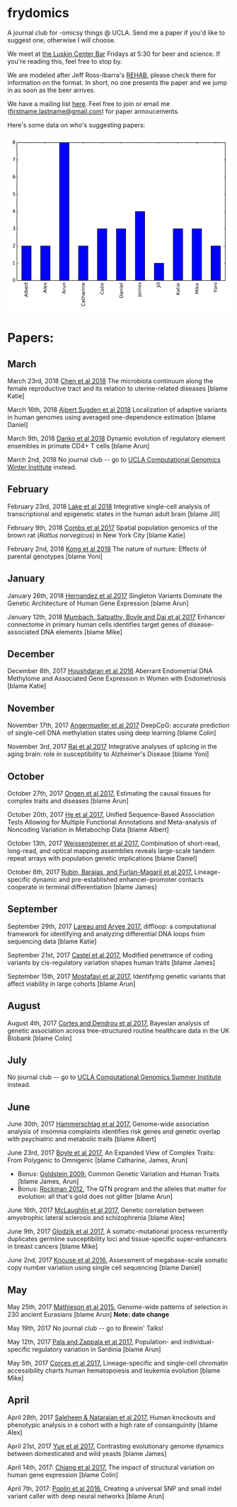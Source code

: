 # frydomics
A journal club for -omicsy things @ UCLA. Send me a paper if you'd like to suggest one, otherwise I will choose.

We meet at [the Luskin Center Bar](http://luskinconferencecenter.ucla.edu/ucla-restaurant/) Fridays at 5:30 for beer and science. If you're reading this, feel free to stop by.

We are modeled after Jeff Ross-Ibarra's [REHAB](http://www.rilab.org/rehab.html), please check there for information on the format. In short, no one presents the paper and we jump in as soon as the beer arrives.

We have a mailing list [here](https://groups.google.com/forum/#!forum/frydomics). Feel free to join or email me (firstname.lastname@gmail.com) for paper annoucements.

Here's some data on who's suggesting papers:

<img src="hist.png" height="400" width="600" >

# Papers:
## March
March 23rd, 2018 [Chen et al 2018](https://www.nature.com/articles/s41467-017-00901-0) The microbiota continuum along the female reproductive tract and its relation to uterine-related diseases [blame Katie]

March 16th, 2018 [Alpert Sugden et al 2018](https://www.nature.com/articles/s41467-018-03100-7) Localization of adaptive variants in human genomes using averaged one-dependence estimation [blame Daniel]

March 9th, 2018 [Danko et al 2018](https://www.nature.com/articles/s41559-017-0447-5) Dynamic evolution of regulatory element ensembles in primate CD4+ T cells [blame Arun]

March 2nd, 2018 No journal club -- go to [UCLA Computational Genomics Winter Institute](http://computationalgenomics.bioinformatics.ucla.edu) instead.

## February
February 23rd, 2018 [Lake et al 2018](https://www.nature.com/articles/nbt.4038) Integrative single-cell analysis of transcriptional and epigenetic states in the human adult brain [blame Jill]

February 9th, 2018 [Combs et al 2017](http://onlinelibrary.wiley.com/doi/10.1111/mec.14437/abstract) Spatial population genomics of the brown rat (_Rattus norvegicus_) in New York City [blame Katie]

February 2nd, 2018 [Kong et al 2018](http://science.sciencemag.org/content/359/6374/424.full) The nature of nurture: Effects of parental genotypes [blame Yoni]

## January
January 26th, 2018 [Hernandez et al 2017](https://www.biorxiv.org/content/early/2017/12/15/219238) Singleton Variants Dominate the Genetic Architecture of Human Gene Expression [blame Arun]

January 12th, 2018 [Mumbach, Satpathy, Boyle and Dai et al 2017](https://www.nature.com/articles/ng.3963) Enhancer connectome in primary human cells identifies target genes of disease-associated DNA elements [blame Mike]

## December
December 8th, 2017 [Houshdaran et al 2016](https://academic.oup.com/biolreprod/article/95/5/93,%201-16/2883425) Aberrant Endometrial DNA Methylome and Associated Gene Expression in Women with Endometriosis [blame Katie]

## November
November 17th, 2017 [Angermueller et al 2017](https://genomebiology.biomedcentral.com/articles/10.1186/s13059-017-1189-z) DeepCpG: accurate prediction of single-cell DNA methylation states using deep learning [blame Colin]

November 3rd, 2017 [Raj et al 2017](https://www.biorxiv.org/content/early/2017/08/10/174565) Integrative analyses of splicing in the aging brain: role in susceptibility to Alzheimer's Disease [blame Yoni]

## October
October 27th, 2017 [Ongen et al 2017.](https://www.nature.com/ng/journal/vaop/ncurrent/full/ng.3981.html) Estimating the causal tissues for complex traits and diseases [blame Arun]

October 20th, 2017 [He et al 2017.](http://www.cell.com/ajhg/fulltext/S0002-9297(17)30289-6) Unified Sequence-Based Association Tests Allowing for Multiple Functional Annotations and Meta-analysis of Noncoding Variation in Metabochip Data [blame Albert]

October 13th, 2017 [Weissensteiner et al 2017.](http://genome.cshlp.org/content/27/5/697) Combination of short-read, long-read, and optical mapping assemblies reveals large-scale tandem repeat arrays with population genetic implications [blame Daniel]

October 6th, 2017 [Rubin, Barajas, and Furlan-Magaril et al 2017.](https://www.nature.com/ng/journal/vaop/ncurrent/full/ng.3935.html) Lineage-specific dynamic and pre-established enhancer–promoter contacts cooperate in terminal differentiation [blame James]

## September
September 29th, 2017 [Lareau and Aryee 2017.](https://www.biorxiv.org/content/early/2016/12/24/087338) diffloop: a computational framework for identifying and analyzing differential DNA loops from sequencing data [blame Katie]

September 21st, 2017 [Castel et al 2017.](http://www.biorxiv.org/content/early/2017/09/18/190397) Modified penetrance of coding variants by cis-regulatory variation shapes human traits [blame James]

September 15th, 2017 [Mostafavi et al 2017.](http://journals.plos.org/plosbiology/article?id=10.1371/journal.pbio.2002458) Identifying genetic variants that affect viability in large cohorts [blame Arun]

## August
August 4th, 2017 [Cortes and Dendrou et al 2017.](https://www.nature.com/ng/journal/vaop/ncurrent/full/ng.3926.html) Bayesian analysis of genetic association across tree-structured routine healthcare data in the UK Biobank [blame Colin]

## July
No journal club -- go to [UCLA Computational Genomics Summer Institute](http://computationalgenomics.bioinformatics.ucla.edu) instead.

## June
June 30th, 2017 [Hammerschlag et al 2017.](http://www.nature.com/ng/journal/vaop/ncurrent/full/ng.3888.html) Genome-wide association analysis of insomnia complaints identifies risk genes and genetic overlap with psychiatric and metabolic traits [blame Albert]

June 23rd, 2017 [Boyle et al 2017.](http://www.sciencedirect.com/science/article/pii/S0092867417306293) An Expanded View of Complex Traits: From Polygenic to Omnigenic [blame Catharine, James, Arun]

- Bonus: [Goldstein 2009.](http://www.nejm.org/doi/full/10.1056/NEJMp0806284) Common Genetic Variation and Human Traits [blame James, Arun]
- Bonus: [Rockman 2012.](http://onlinelibrary.wiley.com/doi/10.1111/j.1558-5646.2011.01486.x/abstract) The QTN program and the alleles that matter for evolution: all that's gold does not glitter [blame Arun]

June 16th, 2017 [McLaughlin et al 2017.](http://www.nature.com/articles/ncomms14774) Genetic correlation between amyotrophic lateral sclerosis and schizophrenia [blame Alex]

June 9th, 2017 [Glodzik et al 2017.](http://www.nature.com/ng/journal/v49/n3/abs/ng.3771.html) A somatic-mutational process recurrently duplicates germline susceptibility loci and tissue-specific super-enhancers in breast cancers [blame Mike]

June 2nd, 2017 [Knouse et al 2016.](http://genome.cshlp.org/content/26/3/376) Assessment of megabase-scale somatic copy number variation using single cell sequencing [blame Daniel]

## May

May 25th, 2017 [Mathieson et al 2015.](https://www.nature.com/nature/journal/v528/n7583/full/nature16152.html) Genome-wide patterns of selection in 230 ancient Eurasians [blame Arun] **Note: date change**

May 19th, 2017 No journal club -- go to Brewin' Talks!

May 12th, 2017 [Pala and Zappala et al 2017.](http://www.nature.com/ng/journal/vaop/ncurrent/full/ng.3840.html) Population- and individual-specific regulatory variation in Sardinia [blame Arun]

May 5th, 2017 [Corces et al 2017.](https://www.nature.com/ng/journal/v48/n10/full/ng.3646.html) Lineage-specific and single-cell chromatin accessibility charts human hematopoiesis and leukemia evolution [blame Mike]

## April

April 28th, 2017 [Saleheen & Natarajan et al 2017.](https://www.nature.com/nature/journal/v544/n7649/full/nature22034.html) Human knockouts and phenotypic analysis in a cohort with a high rate of consanguinity [blame Alex]

April 21st, 2017 [Yue et al 2017.](http://www.nature.com/ng/journal/vaop/ncurrent/full/ng.3847.html) Contrasting evolutionary genome dynamics between domesticated and wild yeasts [blame James]

April 14th, 2017: [Chiang et al 2017.](http://www.nature.com/ng/journal/vaop/ncurrent/full/ng.3834.html) The impact of structural variation on human gene expression [blame Colin]

April 7th, 2017: [Poplin et al 2016.](http://biorxiv.org/content/early/2016/12/21/092890) Creating a universal SNP and small indel variant caller with deep neural networks [blame Arun]
